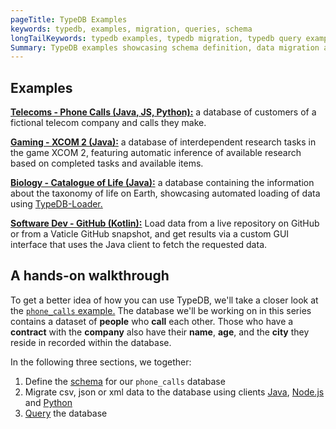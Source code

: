 ```yaml
---
pageTitle: TypeDB Examples
keywords: typedb, examples, migration, queries, schema
longTailKeywords: typedb examples, typedb migration, typedb query examples, typedb schema example
Summary: TypeDB examples showcasing schema definition, data migration and retrieval queries
---
```


## Examples

[**Telecoms - Phone Calls (Java, JS, Python):**](https://github.com/vaticle/typedb-examples/tree/master/telecom/phone_calls) a database of customers of a fictional telecom company and calls they make.

[**Gaming - XCOM 2 (Java):**](https://github.com/vaticle/typedb-examples/tree/master/gaming/xcom) a database of interdependent research tasks in the game XCOM 2, featuring automatic inference of available research based on completed tasks and available items.

[**Biology - Catalogue of Life (Java):**](https://github.com/vaticle/typedb-examples/tree/master/biology/catalogue_of_life) a database containing the information about the taxonomy of life on Earth, showcasing automated loading of data using [TypeDB-Loader.](https://github.com/typedb-osi/typedb-loader)

[**Software Dev - GitHub (Kotlin):**](https://github.com/vaticle/typedb-examples/tree/master/software/github) Load data from a live repository on GitHub or from a Vaticle GitHub snapshot, and get results via a custom GUI interface that uses the Java client to fetch the requested data.

## A hands-on walkthrough

To get a better idea of how you can use TypeDB, we'll take a closer look at the [`phone_calls` example.](https://github.com/vaticle/typedb-examples/tree/master/telecom/phone_calls)
The database we'll be working on in this series contains a dataset of **people** who **call** each other. Those who have a **contract** with the **company** also have their **name**, **age**, and the **city** they reside in recorded within the database.

In the following three sections, we together:

1. Define the [schema](../08-examples/01-phone-calls-schema.md) for our `phone_calls` database
2. Migrate csv, json or xml data to the database using clients [Java](../08-examples/02-phone-calls-migration-java.md), [Node.js](../08-examples/03-phone-calls-migration-nodejs.md) and [Python](../08-examples/04-phone-calls-migration-python.md)
3. [Query](../08-examples/05-phone-calls-queries.md) the database

